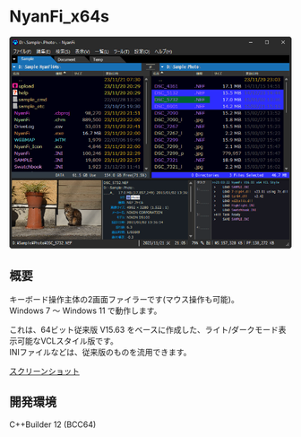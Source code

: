 ﻿# NyanFi_x64s

![Screenshot](screenshot.png)

## 概要

キーボード操作主体の2画面ファイラーです(マウス操作も可能)。  
Windows 7 ～ Windows 11 で動作します。  

これは、64ビット従来版 V15.63 をベースに作成した、ライト/ダークモード表示可能なVCLスタイル版です。  
INIファイルなどは、従来版のものを流用できます。  

[スクリーンショット](doc/screenshot.md)

## 開発環境

C++Builder 12 (BCC64)
